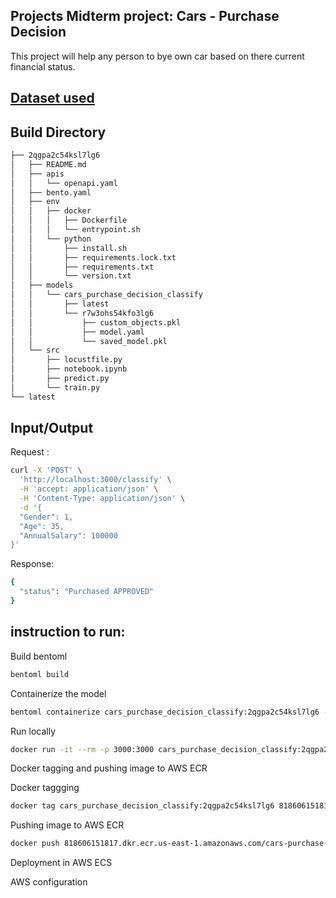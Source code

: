 ## Projects Midterm project: Cars - Purchase Decision

This project will help any person to bye own car based on there current financial status.

##  [Dataset used](https://www.kaggle.com/datasets/gabrielsantello/cars-purchase-decision-dataset)


## Build Directory

```sh
├── 2qgpa2c54ksl7lg6
│   ├── README.md
│   ├── apis
│   │   └── openapi.yaml
│   ├── bento.yaml
│   ├── env
│   │   ├── docker
│   │   │   ├── Dockerfile
│   │   │   └── entrypoint.sh
│   │   └── python
│   │       ├── install.sh
│   │       ├── requirements.lock.txt
│   │       ├── requirements.txt
│   │       └── version.txt
│   ├── models
│   │   └── cars_purchase_decision_classify
│   │       ├── latest
│   │       └── r7w3ohs54kfo3lg6
│   │           ├── custom_objects.pkl
│   │           ├── model.yaml
│   │           └── saved_model.pkl
│   └── src
│       ├── locustfile.py
│       ├── notebook.ipynb
│       ├── predict.py
│       └── train.py
└── latest
```

## Input/Output
Request :

```sh
curl -X 'POST' \
  'http://localhost:3000/classify' \
  -H 'accept: application/json' \
  -H 'Content-Type: application/json' \
  -d '{
  "Gender": 1,
  "Age": 35,
  "AnnualSalary": 100000
}'
```

Response:
```sh
{
  "status": "Purchased APPROVED"
}
```


## instruction to run:

Build bentoml 
```sh
bentoml build
```

Containerize the model
```sh
bentoml containerize cars_purchase_decision_classify:2qgpa2c54ksl7lg6 --platform linux/amd64
```

Run locally
```sh
docker run -it --rm -p 3000:3000 cars_purchase_decision_classify:2qgpa2c54ksl7lg6
```

Docker tagging and pushing image to AWS ECR

Docker taggging
```sh
docker tag cars_purchase_decision_classify:2qgpa2c54ksl7lg6 818606151817.dkr.ecr.us-east-1.amazonaws.com/cars-purchase-decision-clasification:latest
```

Pushing image to AWS ECR
```sh
docker push 818606151817.dkr.ecr.us-east-1.amazonaws.com/cars-purchase-decision-clasification:latest
```

Deployment in AWS ECS 


AWS configuration 



